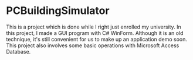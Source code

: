 # PCBuildingSimulator
This is a project which is done while I right just enrolled my university. In this project, I made a GUI program with C# WinForm. Although it is an old technique, it's still convenient for us to make up an application demo soon. This project also involves some basic operations with Microsoft Access Database.
